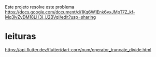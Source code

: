 Este projeto resolve este problema https://docs.google.com/document/d/1Kq6W1Enk6vxJMpT7Z_kf-Mq3lvZyDM18LH3i_U2BVqI/edit?usp=sharing


# leituras
https://api.flutter.dev/flutter/dart-core/num/operator_truncate_divide.html